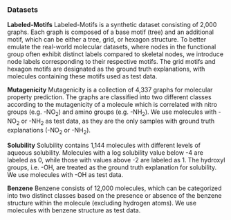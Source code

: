 ### Datasets

**Labeled-Motifs**
Labeled-Motifs is a synthetic dataset consisting of 2,000 graphs. Each graph is composed of a base motif (tree) and an additional motif, which can be either a tree, grid, or hexagon structure. To better emulate the real-world molecular datasets, where nodes in the functional group often exhibit distinct labels compared to skeletal nodes, we introduce node labels corresponding to their respective motifs. The grid motifs and hexagon motifs are designated as the ground truth explanations, with molecules containing these motifs used as test data. 

 **Mutagenicity**
Mutagenicity is a collection of 4,337 graphs for molecular property prediction. The graphs are classified into two different classes according to the mutagenicity of a molecule which is correlated with nitro groups (e.g. -NO$_2$) and amino groups (e.g. -NH$_2$). We use molecules with -NO$_2$ or -NH$_2$ as test data, as they are the only samples with ground truth explanations (-NO$_2$ or -NH$_2$).
 
 **Solubility**
Solubility contains 1,144 molecules with different levels of aqueous solubility. Molecules with a log solubility value below -4 are labeled as 0, while those with values above -2 are labeled as 1. The hydroxyl groups, i.e. -OH, are treated as the ground truth explanation for solubility. We use molecules with -OH as test data.

 **Benzene**
Benzene consists of 12,000 molecules, which can be categorized into two distinct classes based on the presence or absence of the benzene structure within the molecule (excluding hydrogen atoms). We use molecules with benzene structure as test data.
